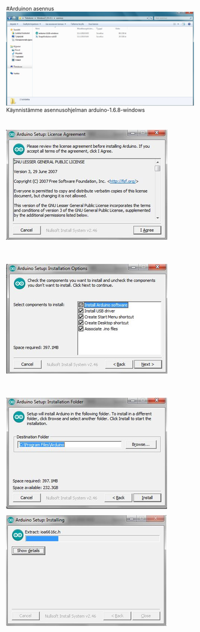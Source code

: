 #Arduinon asennus
![Asennus tiedostot](kuvat/Arduino_asennus1.JPG)
Käynnistämme asennusohjelman arduino-1.6.8-windows 

<br>

![License agreement](kuvat/Arduino_asennus2.JPG)



<br><br>

![](kuvat/Arduino_asennus3.JPG)

<br><br>


![](kuvat/Arduino_asennus4.JPG)


![](kuvat/Arduino_asennus5.JPG)
